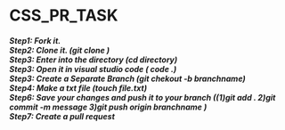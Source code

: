 # CSS_PR_TASK
<H5>Step1: Fork it.</br>
    Step2: Clone it. (git clone <link>)</br>
    Step3: Enter into the directory (cd directory)</br>
    Step3: Open it in visual studio code ( code .)</br>
    Step3: Create a Separate Branch (git chekout -b branchname)</br>
    Step4: Make a txt file (touch file.txt) </br
    Step5: write your name and scholar id in that file  </br>
    Step6: Save your changes and push it to your branch ((1)git add . 2)git commit -m message 3)git push origin branchname )</br>  
    Step7: Create a pull request</br>  
  
</H5>
